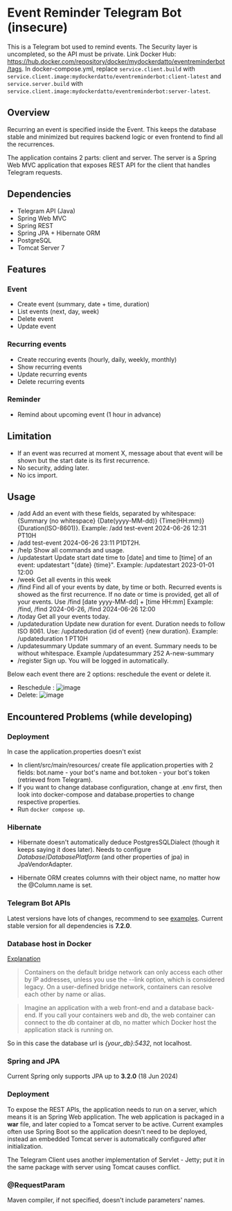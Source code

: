 
# Event Reminder Telegram Bot (insecure)
This is a Telegram bot used to remind events. The Security layer is uncompleted, so the API must be private.
Link Docker Hub: https://hub.docker.com/repository/docker/mydockerdatto/eventreminderbot/tags.
In docker-compose.yml, replace ```service.client.build``` with ```service.client.image:mydockerdatto/eventreminderbot:client-latest``` and ```service.server.build``` with ```service.client.image:mydockerdatto/eventreminderbot:server-latest```.

## Overview
Recurring an event is specified inside the Event. This keeps the database stable and minimized but requires backend logic or even frontend to find all the recurrences. 

The application contains 2 parts: client and server. The server is a Spring Web MVC application that exposes REST API for the client that handles Telegram requests.

## Dependencies
- Telegram API (Java)
- Spring Web MVC
- Spring REST 
- Spring JPA + Hibernate ORM
- PostgreSQL
- Tomcat Server 7

## Features
### Event
- Create event (summary, date + time, duration)
- List events (next, day, week)
- Delete event
- Update event
### Recurring events
- Create reccuring events (hourly, daily, weekly, monthly)
- Show recurring events
- Update recurring events
- Delete recurring events
### Reminder
- Remind about upcoming event (1 hour in advance)
  
## Limitation
- If an event was recurred at moment X, message about that event will be shown but the start date is its first recurrence.
- No security, adding later.
- No ics import.
## Usage
- /add Add an event with these fields, separated by whitespace:
  {Summary (no whitespace} {Date(yyyy-MM-dd)} {Time(HH:mm)} {Duration(ISO-8601)}.
  Example: /add test-event 2024-06-26 12:31 PT10H
- /add test-event 2024-06-26 23:11 P1DT2H.
- /help Show all commands and usage.
- /updatestart Update start date time to [date] and time to [time] of an event: updatestart "{date} {time}".
  Example: /updatestart 2023-01-01 12:00
- /week Get all events in this week
- /find Find all of your events by date, by time or both. Recurred events is showed as the first recurrence. If no date or time is provided, get all of your events. 
  Use /find [date yyyy-MM-dd] + [time HH:mm] 
  Example: /find, /find 2024-06-26, /find 2024-06-26 12:00
-  /today Get all your events today.
- /updateduration
    Update new duration for event. Duration needs to follow ISO 8061. 
    Use: /updateduration {id of event} {new duration}.
    Example: /updateduration 1 PT10H
- /updatesummary
  Update summary of an event. Summary needs to be without whitespace.
  Example /updatesummary 252 A-new-summary
- /register Sign up. You will be logged in automatically.

Below each event there are 2 options: reschedule the event or delete it. 
- Reschedule :
  ![image](https://github.com/dat-2k2/EventReminderBot/assets/73431073/9320f161-9341-4a1b-af7e-f8db983cde91)
- Delete:
  ![image](https://github.com/dat-2k2/EventReminderBot/assets/73431073/a1182022-6944-406e-9b14-819f102dbb64)

## Encountered Problems (while developing)
### Deployment
In case the application.properties doesn't exist
- In client/src/main/resources/ create file application.properties with 2 fields: bot.name - your bot's name and
  bot.token - your bot's token (retrieved from Telegram).
- If you want to change database configuration, change at .env first, then look into docker-compose and
  database.properties to change respective properties.
- Run ```docker compose up```.
### Hibernate
- Hibernate doesn't automatically deduce PostgresSQLDialect (though it keeps saying it does later). Needs to configure
_Database_/_DatabasePlatform_ (and other properties of jpa) in JpaVendorAdapter.

- Hibernate ORM creates columns with their object name, no matter how the @Column.name is set.
### Telegram Bot APIs

Latest versions have lots of changes, recommend to
see [examples](https://github.com/rubenlagus/TelegramBotsExample/tree/master). Current stable version for all
dependencies is **7.2.0**.

### Database host in Docker

[Explanation](https://docs.docker.com/network/drivers/bridge/#differences-between-user-defined-bridges-and-the-default-bridge)

> Containers on the default bridge network can only access each other by IP addresses, unless you use the --link option,
> which is considered legacy. On a user-defined bridge network, containers can resolve each other by name or alias.

> Imagine an application with a web front-end and a database back-end. If you call your containers web and db, the web
> container can connect to the db container at db, no matter which Docker host the application stack is running on.

So in this case the database url is _{your_db}:5432_, not localhost.

### Spring and JPA

Current Spring only supports JPA up to **3.2.0** (18 Jun 2024)

### Deployment

To expose the REST APIs, the application needs to run on a server, which means it is an Spring Web application. The web
application is packaged in a **war** file, and later copied to a Tomcat server to be active. Current examples often use
Spring Boot so the application doesn't need to be deployed, instead an embedded Tomcat server is automatically
configured after initialization.

The Telegram Client uses another implementation of Servlet - Jetty; put it in the same package with server using Tomcat
causes conflict.

### @RequestParam
Maven compiler, if not specified, doesn't include parameters' names. 



